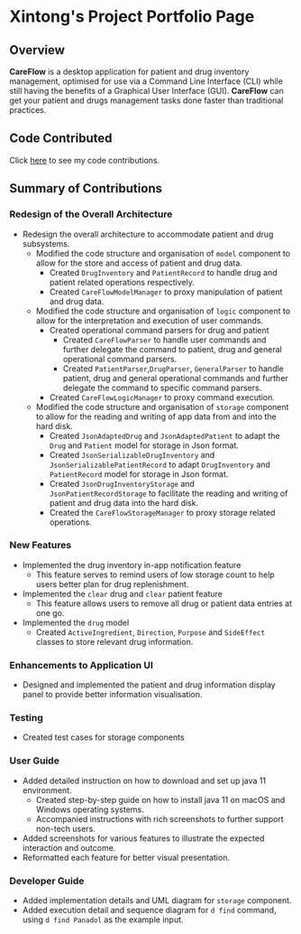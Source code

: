 # Xintong's Project Portfolio Page

## Overview
**CareFlow** is a desktop application for patient and drug inventory management, optimised for use via a Command Line Interface (CLI) while still having the benefits of a Graphical User Interface (GUI). 
**CareFlow** can get your patient and drugs management tasks done faster than traditional practices.

## Code Contributed
Click [here](https://nus-cs2103-ay2223s2.github.io/tp-dashboard/?search=emrysil&breakdown=true&sort=groupTitle%20dsc&sortWithin=title&since=2023-02-17&timeframe=commit&mergegroup=&groupSelect=groupByRepos&checkedFileTypes=docs~functional-code~test-code~other) to see my code contributions.

## Summary of Contributions
### **Redesign of the Overall Architecture**
  - Redesign the overall architecture to accommodate patient and drug subsystems.
    - Modified the code structure and organisation of `model` component to allow for the store and access of patient and drug data.
      - Created `DrugInventory` and `PatientRecord` to handle drug and patient related operations respectively.
      - Created `CareFlowModelManager` to proxy manipulation of patient and drug data.
    - Modified the code structure and organisation of `logic` component to allow for the interpretation and execution of user commands.
      - Created operational command parsers for drug and patient
        - Created `CareFlowParser` to handle user commands and further delegate the command to patient, drug and general operational command parsers.
        - Created `PatientParser`,`DrugParser`, `GeneralParser` to handle patient, drug and general operational commands and further delegate the command to specific command parsers.
      - Created `CareFlowLogicManager` to proxy command execution.
    - Modified the code structure and organisation of `storage` component to allow for the reading and writing of app data from and into the hard disk.
      - Created `JsonAdaptedDrug` and `JsonAdaptedPatient` to adapt the `Drug` and `Patient` model for storage in Json format.
      - Created `JsonSerializableDrugInventory` and `JsonSerializablePatientRecord` to adapt `DrugInventory` and `PatientRecord` model for storage in Json format.
      - Created `JsonDrugInventoryStorage` and `JsonPatientRecordStorage` to facilitate the reading and writing of patient and drug data into the hard disk.
      - Created the `CareFlowStorageManager` to proxy storage related operations.
### **New Features**
  - Implemented the drug inventory in-app notification feature 
    - This feature serves to remind users of low storage count to help users better plan for drug replenishment.
  - Implemented the `clear` drug and `clear` patient feature
    - This feature allows users to remove all drug or patient data entries at one go.
  - Implemented the `drug` model
    - Created `ActiveIngredient`, `Direction`, `Purpose` and `SideEffect` classes to store relevant drug information.
### **Enhancements to Application UI**
  - Designed and implemented the patient and drug information display panel to provide better information visualisation.
### **Testing**
  - Created test cases for storage components
### **User Guide**
  - Added detailed instruction on how to download and set up java 11 environment.
    - Created step-by-step guide on how to install java 11 on macOS and Windows operating systems.
    - Accompanied instructions with rich screenshots to further support non-tech users.
  - Added screenshots for various features to illustrate the expected interaction and outcome.
  - Reformatted each feature for better visual presentation.
### **Developer Guide**
  - Added implementation details and UML diagram for `storage` component.
  - Added execution detail and sequence diagram for `d find` command, using `d find Panadol` as the example input.
